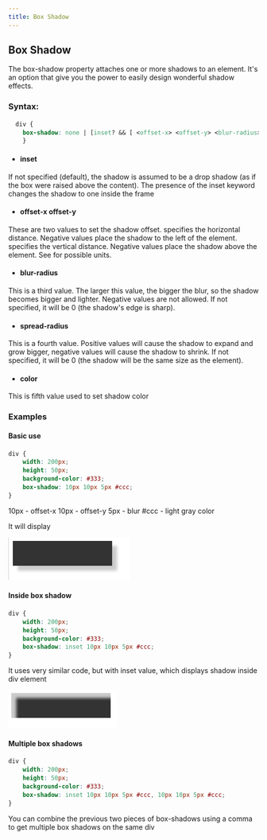 ```yaml
---
title: Box Shadow
---
```

## Box Shadow
The box-shadow property attaches one or more shadows to an element. 
It's  an option that give you the power to easily design wonderful shadow effects.

### Syntax:
```css
  div {
    box-shadow: none | [inset? && [ <offset-x> <offset-y> <blur-radius>? <spread-radius>? <color>? ] ]#
    }
  ```
* #### inset 
If not specified (default), the shadow is assumed to be a drop shadow (as if the box were raised above the content).
The presence of the inset keyword changes the shadow to one inside the frame

* #### offset-x offset-y
These are two <length> values to set the shadow offset. <offset-x> specifies the horizontal distance. Negative values place the shadow to the left of the element. <offset-y> specifies the vertical distance. Negative values place the shadow above the element. See <length> for possible units.

* #### blur-radius
This is a third <length> value. The larger this value, the bigger the blur, so the shadow becomes bigger and lighter. Negative values are not allowed. If not specified, it will be 0 (the shadow's edge is sharp).
  
* #### spread-radius
This is a fourth <length> value. Positive values will cause the shadow to expand and grow bigger, negative values will cause the shadow to shrink. If not specified, it will be 0 (the shadow will be the same size as the element).
 
* #### color 
This is fifth value used to set shadow color

### Examples

#### Basic use
```css
div {
    width: 200px;
    height: 50px;
    background-color: #333;
    box-shadow: 10px 10px 5px #ccc;
}
```
10px - offset-x
10px - offset-y
5px -  blur
#ccc - light gray color

It will display

![image](https://raw.githubusercontent.com/krzysiekh/images/master/box-shadow1.png)

#### Inside box shadow
```css
div {
    width: 200px;
    height: 50px;
    background-color: #333;
    box-shadow: inset 10px 10px 5px #ccc;
}
```
It uses very similar code, but with inset value, which displays shadow inside div element

![image](https://raw.githubusercontent.com/krzysiekh/images/master/box-shadow2.png)

#### Multiple box shadows
```css
div {
    width: 200px;
    height: 50px;
    background-color: #333;
    box-shadow: inset 10px 10px 5px #ccc, 10px 10px 5px #ccc;
}
```
You can combine the previous two pieces of box-shadows using a comma to get multiple box shadows on the same div
